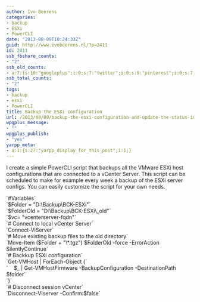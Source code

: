 ```yaml
---
author: Ivo Beerens
categories:
- backup
- ESXi
- PowerCLI
date: "2013-08-09T10:24:33Z"
guid: http://www.ivobeerens.nl/?p=2411
id: 2411
ssb_fbshare_counts:
- "2"
ssb_old_counts:
- a:7:{s:10:"googleplus";i:0;s:7:"twitter";i:0;s:9:"pinterest";i:0;s:7:"fbshare";i:2;s:8:"linkedin";i:0;s:6:"reddit";i:0;s:6:"tumblr";i:0;}
ssb_total_counts:
- "2"
tags:
- backup
- esxi
- PowerCLI
title: Backup the ESXi configuration
url: /2013/08/09/backup-the-esxi-configuration-and-update-the-status-in-vcenter/
wpgplus_message:
- ""
wpgplus_publish:
- "yes"
yarpp_meta:
- a:1:{s:27:"yarpp_display_for_this_post";i:1;}
---
```


I create a simple PowerCLI script that backups all the VMware ESXi host configurations that are connected to a vCenter Server. This script can be scheduled to make for example every week a backup of the ESXi server configs. You can easily customize the script for your own needs.

<div><div>`#Variables`</div><div>`$Folder = "D:\Backup\BCK-ESXi"`</div><div>`$FolderOld = "D:\Backup\BCK-ESXi\_old"`</div><div>`$vc= "vcenterserver-fqdn"`</div><div></div><div>`# Connect to local vCenter Server`</div><div>`Connect-ViServer`</div><div></div><div>`# Move existing backup files to the old directory`</div><div>`Move-Item ($Folder + "\*.tgz") $FolderOld -force -ErrorAction SilentlyContinue`</div><div>`# Backkup ESXi configuration`</div><div>`Get-VMHost | ForEach-Object {`</div><div>`    $_ | Get-VMHostFirmware -BackupConfiguration -DestinationPath $folder`</div><div>`}`</div><div></div><div>`# Disconnect session vCenter`</div><div>`Disconnect-VIserver -Confirm:$false`</div></div><div></div><div></div>

